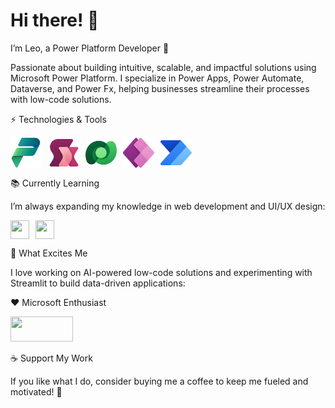 # Hi there! 👋

I’m Leo, a Power Platform Developer 🚀

Passionate about building intuitive, scalable, and impactful solutions using Microsoft Power Platform. I specialize in Power Apps, Power Automate, Dataverse, and Power Fx, helping businesses streamline their processes with low-code solutions.

⚡ Technologies & Tools

<div style="display:flex; align-items:center; gap:10px;">
  <img width="50" height="50" src="https://raw.githubusercontent.com/leorrusso/leorrusso/main/PowerPlatform_scalable.svg">
  <img width="50" height="50" src="https://raw.githubusercontent.com/leorrusso/leorrusso/main/PowerFx_scalable.svg">
  <img width="50" height="50" src="https://raw.githubusercontent.com/leorrusso/leorrusso/main/Dataverse_scalable.svg">
  <img width="50" height="50" src="https://raw.githubusercontent.com/leorrusso/leorrusso/main/PowerApps_scalable.svg">
  <img width="50" height="50" src="https://raw.githubusercontent.com/leorrusso/leorrusso/main/PowerAutomate_scalable.svg">
</div>  


📚 Currently Learning

I’m always expanding my knowledge in web development and UI/UX design:

<div style="display:flex; align-items:center; gap:10px;">
  <img height="30" width="30" src="https://cdn.jsdelivr.net/gh/devicons/devicon/icons/css3/css3-original.svg" />
  <img height="30" width="30" src="https://cdn.jsdelivr.net/gh/devicons/devicon/icons/html5/html5-original.svg" />    
</div>  


🎯 What Excites Me

I love working on AI-powered low-code solutions and experimenting with Streamlit to build data-driven applications:


❤️ Microsoft Enthusiast

<img width="100" height="40" src="https://img.shields.io/badge/Microsoft-666666?style=for-the-badge&logo=microsoft&logoColor=white" />  


☕ Support My Work

If you like what I do, consider buying me a coffee to keep me fueled and motivated! 🚀
